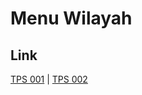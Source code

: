 # Menu Wilayah

## Link

[TPS 001](https://github.com/gigit-pemilu/pemilu-2024-82-maluku-utara/tree/main/pilpres/hitung-suara/sub/82-maluku-utara/sub/03-halmahera-utara/sub/09-loloda-utara/sub/2023-galao/sub/001-tps)
 | 
[TPS 002](https://github.com/gigit-pemilu/pemilu-2024-82-maluku-utara/tree/main/pilpres/hitung-suara/sub/82-maluku-utara/sub/03-halmahera-utara/sub/09-loloda-utara/sub/2023-galao/sub/002-tps)

